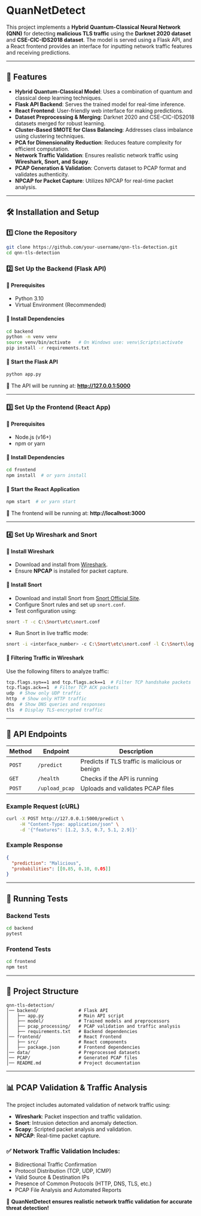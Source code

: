 # QuanNetDetect

This project implements a **Hybrid Quantum-Classical Neural Network (QNN)** for detecting **malicious TLS traffic** using the **Darknet 2020 dataset** and **CSE-CIC-IDS2018 dataset**. The model is served using a Flask API, and a React frontend provides an interface for inputting network traffic features and receiving predictions.
 
---

## **🚀 Features**

- **Hybrid Quantum-Classical Model**: Uses a combination of quantum and classical deep learning techniques.
- **Flask API Backend**: Serves the trained model for real-time inference.
- **React Frontend**: User-friendly web interface for making predictions.
- **Dataset Preprocessing & Merging**: Darknet 2020 and CSE-CIC-IDS2018 datasets merged for robust learning.
- **Cluster-Based SMOTE for Class Balancing**: Addresses class imbalance using clustering techniques.
- **PCA for Dimensionality Reduction**: Reduces feature complexity for efficient computation.
- **Network Traffic Validation**: Ensures realistic network traffic using **Wireshark, Snort, and Scapy**.
- **PCAP Generation & Validation**: Converts dataset to PCAP format and validates authenticity.
- **NPCAP for Packet Capture**: Utilizes NPCAP for real-time packet analysis.

---

## **🛠️ Installation and Setup**

### **1️⃣ Clone the Repository**
```bash
git clone https://github.com/your-username/qnn-tls-detection.git
cd qnn-tls-detection
```

### **2️⃣ Set Up the Backend (Flask API)**
#### **📌 Prerequisites**
- Python 3.10
- Virtual Environment (Recommended)

#### **📌 Install Dependencies**
```bash
cd backend
python -m venv venv
source venv/bin/activate   # On Windows use: venv\Scripts\activate
pip install -r requirements.txt
```

#### **📌 Start the Flask API**
```bash
python app.py
```

🚀 The API will be running at: **http://127.0.0.1:5000**

---

### **3️⃣ Set Up the Frontend (React App)**
#### **📌 Prerequisites**
- Node.js (v16+)
- npm or yarn

#### **📌 Install Dependencies**
```bash
cd frontend
npm install  # or yarn install
```

#### **📌 Start the React Application**
```bash
npm start  # or yarn start
```

🚀 The frontend will be running at: **http://localhost:3000**

---

### **4️⃣ Set Up Wireshark and Snort**
#### **📌 Install Wireshark**
- Download and install from [Wireshark](https://www.wireshark.org/).
- Ensure **NPCAP** is installed for packet capture.

#### **📌 Install Snort**
- Download and install Snort from [Snort Official Site](https://www.snort.org/).
- Configure Snort rules and set up `snort.conf`.
- Test configuration using:
```bash
snort -T -c C:\Snort\etc\snort.conf
```
- Run Snort in live traffic mode:
```bash
snort -i <interface_number> -c C:\Snort\etc\snort.conf -l C:\Snort\log
```

#### **📌 Filtering Traffic in Wireshark**
Use the following filters to analyze traffic:
```bash
tcp.flags.syn==1 and tcp.flags.ack==1  # Filter TCP handshake packets
tcp.flags.ack==1  # Filter TCP ACK packets
udp  # Show only UDP traffic
http  # Show only HTTP traffic
dns  # Show DNS queries and responses
tls  # Display TLS-encrypted traffic
```

---

## **🔧 API Endpoints**

| Method | Endpoint        | Description                                      |
|--------|----------------|--------------------------------------------------|
| `POST` | `/predict`     | Predicts if TLS traffic is malicious or benign |
| `GET`  | `/health`      | Checks if the API is running                    |
| `POST` | `/upload_pcap` | Uploads and validates PCAP files                |

### **Example Request (cURL)**
```bash
curl -X POST http://127.0.0.1:5000/predict \
     -H "Content-Type: application/json" \
     -d '{"features": [1.2, 3.5, 0.7, 5.1, 2.9]}'
```

### **Example Response**
```json
{
  "prediction": "Malicious",
  "probabilities": [[0.85, 0.10, 0.05]]
}
```

---

## **🧪 Running Tests**

### **Backend Tests**
```bash
cd backend
pytest
```

### **Frontend Tests**
```bash
cd frontend
npm test
```

---

## **📂 Project Structure**
```
qnn-tls-detection/
│── backend/               # Flask API
│   ├── app.py             # Main API script
│   ├── model/             # Trained models and preprocessors
│   ├── pcap_processing/   # PCAP validation and traffic analysis
│   ├── requirements.txt   # Backend dependencies
│── frontend/              # React Frontend
│   ├── src/               # React components
│   ├── package.json       # Frontend dependencies
│── data/                  # Preprocessed datasets
│── PCAP/                  # Generated PCAP files
│── README.md              # Project documentation
```

---

## **📊 PCAP Validation & Traffic Analysis**

The project includes automated validation of network traffic using:
- **Wireshark**: Packet inspection and traffic validation.
- **Snort**: Intrusion detection and anomaly detection.
- **Scapy**: Scripted packet analysis and validation.
- **NPCAP**: Real-time packet capture.

### **✅ Network Traffic Validation Includes:**
- Bidirectional Traffic Confirmation
- Protocol Distribution (TCP, UDP, ICMP)
- Valid Source & Destination IPs
- Presence of Common Protocols (HTTP, DNS, TLS, etc.)
- PCAP File Analysis and Automated Reports

🚀 **QuanNetDetect ensures realistic network traffic validation for accurate threat detection!**

